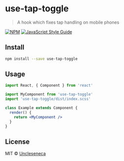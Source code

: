 # use-tap-toggle

> A hook which fixes tap handling on mobile phones

[![NPM](https://img.shields.io/npm/v/use-tap-toggle.svg)](https://www.npmjs.com/package/use-tap-toggle) [![JavaScript Style Guide](https://img.shields.io/badge/code_style-standard-brightgreen.svg)](https://standardjs.com)

## Install

```bash
npm install --save use-tap-toggle
```

## Usage

```jsx
import React, { Component } from 'react'

import MyComponent from 'use-tap-toggle'
import 'use-tap-toggle/dist/index.scss'

class Example extends Component {
  render() {
    return <MyComponent />
  }
}
```

## License

MIT © [Uncleseneca](https://github.com/Uncleseneca)
